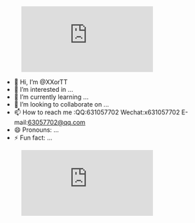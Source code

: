 <figure><embed src="https://wakatime.com/share/@387dce91-fb72-4235-bf0c-abcbd933dce3/9f992b89-e59a-4cfd-ba5a-cb4e3838184a.svg"></embed></figure>


- 👋 Hi, I’m @XXorTT
- 👀 I’m interested in ...
- 🌱 I’m currently learning ...
- 💞️ I’m looking to collaborate on ...
- 📫 How to reach me :QQ:631057702   Wechat:x631057702   E-mail:63057702@qq.com
- 😄 Pronouns: ...
- ⚡ Fun fact: ...
<figure><embed src="https://wakatime.com/share/@387dce91-fb72-4235-bf0c-abcbd933dce3/ceb62792-aad5-408a-8a87-ed8869f61ac0.svg"></embed></figure>

<!---
XXorTT/XXorTT is a ✨ special ✨ repository because its `README.md` (this file) appears on your GitHub profile.
You can click the Preview link to take a look at your changes.
--->
